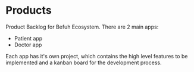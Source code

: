 # Products
Product Backlog for Befuh Ecosystem. There are 2 main apps:

- Patient app
- Doctor app

Each app has it's own project, which contains the high level features to be implemented and a kanban board for the development process.
